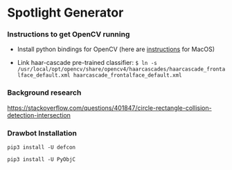 # Spotlight Generator

### Instructions to get OpenCV running

- Install python bindings for OpenCV (here are [instructions](https://medium.com/@nuwanprabhath/installing-opencv-in-macos-high-sierra-for-python-3-89c79f0a246a) for MacOS)

- Link haar-cascade pre-trained classifier:
    `$ ln -s /usr/local/opt/opencv/share/opencv4/haarcascades/haarcascade_frontalface_default.xml haarcascade_frontalface_default.xml`


### Background research

https://stackoverflow.com/questions/401847/circle-rectangle-collision-detection-intersection

### Drawbot Installation

`pip3 install -U defcon`

`pip3 install -U PyObjC`
